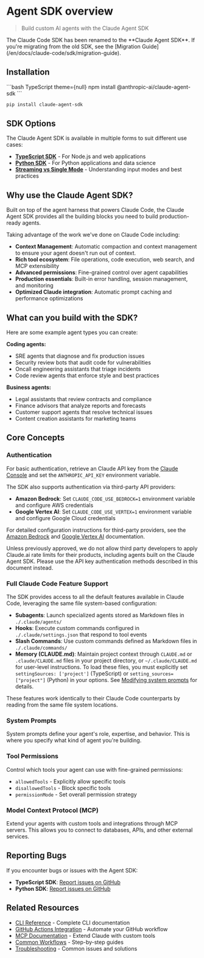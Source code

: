 # Agent SDK overview

> Build custom AI agents with the Claude Agent SDK

<Note>
  The Claude Code SDK has been renamed to the **Claude Agent SDK**. If you're migrating from the old SDK, see the [Migration Guide](/en/docs/claude-code/sdk/migration-guide).
</Note>

## Installation

<CodeGroup>
  ```bash TypeScript theme={null}
  npm install @anthropic-ai/claude-agent-sdk
  ```

  ```bash Python theme={null}
  pip install claude-agent-sdk
  ```
</CodeGroup>

## SDK Options

The Claude Agent SDK is available in multiple forms to suit different use cases:

* **[TypeScript SDK](/en/api/agent-sdk/typescript)** - For Node.js and web applications
* **[Python SDK](/en/api/agent-sdk/python)** - For Python applications and data science
* **[Streaming vs Single Mode](/en/api/agent-sdk/streaming-vs-single-mode)** - Understanding input modes and best practices

## Why use the Claude Agent SDK?

Built on top of the agent harness that powers Claude Code, the Claude Agent SDK provides all the building blocks you need to build production-ready agents.

Taking advantage of the work we've done on Claude Code including:

* **Context Management**: Automatic compaction and context management to ensure your agent doesn't run out of context.
* **Rich tool ecosystem**: File operations, code execution, web search, and MCP extensibility
* **Advanced permissions**: Fine-grained control over agent capabilities
* **Production essentials**: Built-in error handling, session management, and monitoring
* **Optimized Claude integration**: Automatic prompt caching and performance optimizations

## What can you build with the SDK?

Here are some example agent types you can create:

**Coding agents:**

* SRE agents that diagnose and fix production issues
* Security review bots that audit code for vulnerabilities
* Oncall engineering assistants that triage incidents
* Code review agents that enforce style and best practices

**Business agents:**

* Legal assistants that review contracts and compliance
* Finance advisors that analyze reports and forecasts
* Customer support agents that resolve technical issues
* Content creation assistants for marketing teams

## Core Concepts

### Authentication

For basic authentication, retrieve an Claude API key from the [Claude Console](https://console.anthropic.com/) and set the `ANTHROPIC_API_KEY` environment variable.

The SDK also supports authentication via third-party API providers:

* **Amazon Bedrock**: Set `CLAUDE_CODE_USE_BEDROCK=1` environment variable and configure AWS credentials
* **Google Vertex AI**: Set `CLAUDE_CODE_USE_VERTEX=1` environment variable and configure Google Cloud credentials

For detailed configuration instructions for third-party providers, see the [Amazon Bedrock](/en/docs/claude-code/amazon-bedrock) and [Google Vertex AI](/en/docs/claude-code/google-vertex-ai) documentation.

<Note>
  Unless previously approved, we do not allow third party developers to apply Claude.ai rate limits for their products, including agents built on the Claude Agent SDK. Please use the API key authentication methods described in this document instead.
</Note>

### Full Claude Code Feature Support

The SDK provides access to all the default features available in Claude Code, leveraging the same file system-based configuration:

* **Subagents**: Launch specialized agents stored as Markdown files in `./.claude/agents/`
* **Hooks**: Execute custom commands configured in `./.claude/settings.json` that respond to tool events
* **Slash Commands**: Use custom commands defined as Markdown files in `./.claude/commands/`
* **Memory (CLAUDE.md)**: Maintain project context through `CLAUDE.md` or `.claude/CLAUDE.md` files in your project directory, or `~/.claude/CLAUDE.md` for user-level instructions. To load these files, you must explicitly set `settingSources: ['project']` (TypeScript) or `setting_sources=["project"]` (Python) in your options. See [Modifying system prompts](/en/api/agent-sdk/modifying-system-prompts#method-1-claudemd-files-project-level-instructions) for details.

These features work identically to their Claude Code counterparts by reading from the same file system locations.

### System Prompts

System prompts define your agent's role, expertise, and behavior. This is where you specify what kind of agent you're building.

### Tool Permissions

Control which tools your agent can use with fine-grained permissions:

* `allowedTools` - Explicitly allow specific tools
* `disallowedTools` - Block specific tools
* `permissionMode` - Set overall permission strategy

### Model Context Protocol (MCP)

Extend your agents with custom tools and integrations through MCP servers. This allows you to connect to databases, APIs, and other external services.

## Reporting Bugs

If you encounter bugs or issues with the Agent SDK:

* **TypeScript SDK**: [Report issues on GitHub](https://github.com/anthropics/claude-agent-sdk-typescript/issues)
* **Python SDK**: [Report issues on GitHub](https://github.com/anthropics/claude-agent-sdk-python/issues)

## Related Resources

* [CLI Reference](/en/docs/claude-code/cli-reference) - Complete CLI documentation
* [GitHub Actions Integration](/en/docs/claude-code/github-actions) - Automate your GitHub workflow
* [MCP Documentation](/en/docs/claude-code/mcp) - Extend Claude with custom tools
* [Common Workflows](/en/docs/claude-code/common-workflows) - Step-by-step guides
* [Troubleshooting](/en/docs/claude-code/troubleshooting) - Common issues and solutions
